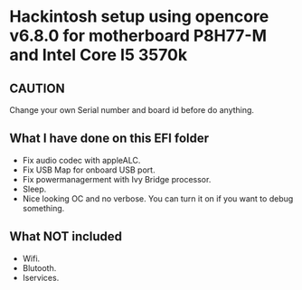 # Hackintosh setup using opencore v6.8.0 for motherboard P8H77-M and Intel Core I5 3570k

## CAUTION
Change your own Serial number and board id before do anything.

## What I have done on this EFI folder
- Fix audio codec with appleALC.
- Fix USB Map for onboard USB port.
- Fix powermanagerment with Ivy Bridge processor.
- Sleep.
- Nice looking OC and no verbose. You can turn it on if you want to debug something.

## What NOT included
- Wifi.
- Blutooth.
- Iservices.